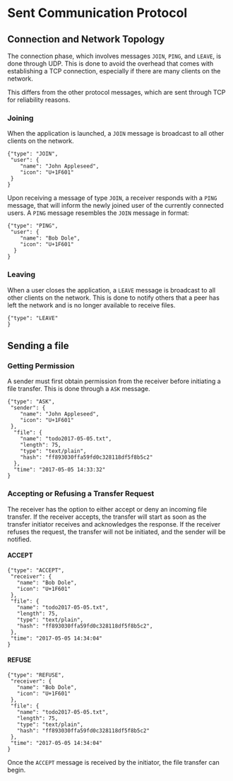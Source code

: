 # Sent Communication Protocol

## Connection and Network Topology

The connection phase, which involves messages `JOIN`, `PING`, and `LEAVE`, is done through UDP. This is done to avoid the overhead that comes with establishing a TCP connection, especially if there are many clients on the network.

This differs from the other protocol messages, which are sent through TCP for reliability reasons.

### Joining
When the application is launched, a `JOIN` message is broadcast to all other clients on the network.

```
{"type": "JOIN",
 "user": {
    "name": "John Appleseed",
    "icon": "U+1F601"
 }
}
```

Upon receiving a message of type `JOIN`, a receiver responds with a `PING` message, that will inform the newly joined user of the currently connected users. A `PING` message resembles the `JOIN` message in format:

```
{"type": "PING",
 "user": {
    "name": "Bob Dole",
    "icon": "U+1F601"
  }
}
```
### Leaving

When a user closes the application, a `LEAVE` message is broadcast to all other clients on the network. This is done to notify others that a peer has left the network and is no longer available to receive files.

```
{"type": "LEAVE"
}
```


## Sending a file

### Getting Permission
A sender must first obtain permission from the receiver before initiating a file transfer. This is done through a `ASK` message.
```
{"type": "ASK",
 "sender": {
    "name": "John Appleseed",
    "icon": "U+1F601"
 },
  "file": {
    "name": "todo2017-05-05.txt",
    "length": 75,
    "type": "text/plain",
    "hash": "ff893030ffa59fd0c328118df5f8b5c2"
  },
  "time": "2017-05-05 14:33:32"
}
```

### Accepting or Refusing a Transfer Request
The receiver has the option to either accept or deny an incoming file transfer. If the receiver accepts, the transfer will start as soon as the transfer initiator receives and acknowledges the response. If the receiver refuses the request, the transfer will not be initiated, and the sender will be notified.

#### ACCEPT
```
{"type": "ACCEPT",
 "receiver": {
   "name": "Bob Dole",
   "icon": "U+1F601"
 },
 "file": {
   "name": "todo2017-05-05.txt",
   "length": 75,
   "type": "text/plain",
   "hash": "ff893030ffa59fd0c328118df5f8b5c2",
 },
 "time": "2017-05-05 14:34:04"
}
```

#### REFUSE
```
{"type": "REFUSE",
 "receiver": {
   "name": "Bob Dole",
   "icon": "U+1F601"
 },
 "file": {
   "name": "todo2017-05-05.txt",
   "length": 75,
   "type": "text/plain",
   "hash": "ff893030ffa59fd0c328118df5f8b5c2"
 },
 "time": "2017-05-05 14:34:04"
}
```

Once the `ACCEPT` message is received by the initiator, the file transfer can begin.
